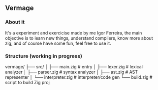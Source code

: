 ## Vermage

### About it

It's a experiment and exercicise made by me Igor Ferreira, the main objective is to learn new things, understand compilers, know more about zig, and of course have some fun, feel free to use it.

### Structure (working in progress)

vermage/
├── src/
│ ├── main.zig # entry
│ ├── lexer.zig # lexical analyzer
│ ├── parser.zig # syntax analyzer
│ ├── ast.zig # AST representer
│ └── interpreter.zig # interpreter/code gen
└── build.zig # script to build Zig proj

